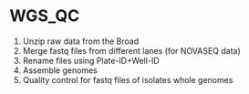 # WGS_QC
1. Unzip raw data from the Broad
2. Merge fastq files from different lanes (for NOVASEQ data)
3. Rename files using Plate-ID+Well-ID
4. Assemble genomes
5. Quality control for fastq files of isolates whole genomes

